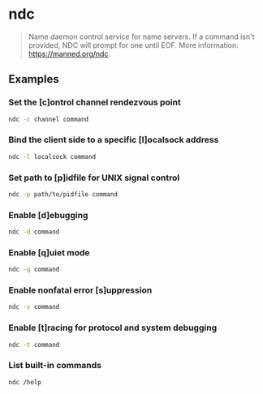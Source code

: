 # ndc

> Name daemon control service for name servers. If a command isn't provided, NDC will prompt for one until EOF. More information: <https://manned.org/ndc>.

## Examples

### Set the [c]ontrol channel rendezvous point

```bash
ndc -c channel command
```

### Bind the client side to a specific [l]ocalsock address

```bash
ndc -l localsock command
```

### Set path to [p]idfile for UNIX signal control

```bash
ndc -p path/to/pidfile command
```

### Enable [d]ebugging

```bash
ndc -d command
```

### Enable [q]uiet mode

```bash
ndc -q command
```

### Enable nonfatal error [s]uppression

```bash
ndc -s command
```

### Enable [t]racing for protocol and system debugging

```bash
ndc -t command
```

### List built-in commands

```bash
ndc /help
```
